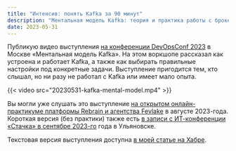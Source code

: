 ```yaml
---
title: "Интенсив: понять Kafka за 90 минут"
description: "Ментальная модель Kafka: теория и практика работы с брокером"
date: 2023-05-31
---
```


Публикую видео выступления [на конференции DevOpsConf 2023](https://devopsconf.io/moscow/2023/abstracts/10150) в Москве «Ментальная модель Kafka». На этом воркшопе рассказал как устроена и работает Kafka, а также как выбирать правильные настройки под конкретные задачи. Выступление пригодится тем, кто слышал, но ни разу не работал с Kafka или имеет мало опыта.

{{< video src="20230531-kafka-mental-model.mp4" >}}

Вы могли уже слушать это выступление [на открытом онлайн-практикуме платформы Rebrain и агентства Fevlake](https://rebrainme.com/webinars/devops-kafka-mental-model/) в августе 2023-года. Короткая версия (без практики) также есть [в записи с ИТ-конференции «Стачка» в сентябре 2023-го](https://nastachku.ru/mentalnaya-model-kafka) года в Ульяновске.

Текстовая версия выступления доступна [в моей статье на Хабре](https://habr.com/ru/companies/sbermarket/articles/738634/).